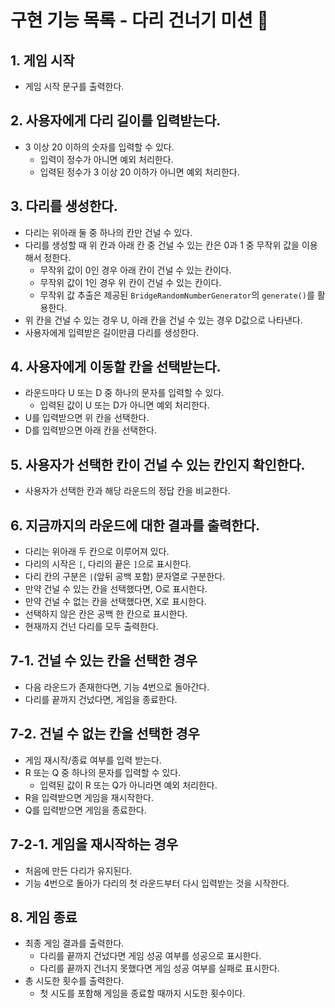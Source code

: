 # 구현 기능 목록 - 다리 건너기 미션 :memo:

## 1. 게임 시작
- 게임 시작 문구를 출력한다.

## 2. 사용자에게 다리 길이를 입력받는다.
- 3 이상 20 이하의 숫자를 입력할 수 있다.
  - 입력이 정수가 아니면 예외 처리한다.
  - 입력된 정수가 3 이상 20 이하가 아니면 예외 처리한다.

## 3. 다리를 생성한다.
- 다리는 위아래 둘 중 하나의 칸만 건널 수 있다.
- 다리를 생성할 때 위 칸과 아래 칸 중 건널 수 있는 칸은 0과 1 중 무작위 값을 이용해서 정한다.
  - 무작위 값이 0인 경우 아래 칸이 건널 수 있는 칸이다.
  - 무작위 값이 1인 경우 위 칸이 건널 수 있는 칸이다.
  - 무작위 값 추출은 제공된 `BridgeRandomNumberGenerator`의 `generate()`를 활용한다.
- 위 칸을 건널 수 있는 경우 U, 아래 칸을 건널 수 있는 경우 D값으로 나타낸다.
- 사용자에게 입력받은 길이만큼 다리를 생성한다.

## 4. 사용자에게 이동할 칸을 선택받는다.
- 라운드마다 U 또는 D 중 하나의 문자를 입력할 수 있다.
  - 입력된 값이 U 또는 D가 아니면 예외 처리한다.
- U를 입력받으면 위 칸을 선택한다.
- D를 입력받으면 아래 칸을 선택한다.

## 5. 사용자가 선택한 칸이 건널 수 있는 칸인지 확인한다.
- 사용자가 선택한 칸과 해당 라운드의 정답 칸을 비교한다.

## 6. 지금까지의 라운드에 대한 결과를 출력한다.
- 다리는 위아래 두 칸으로 이루어져 있다.
- 다리의 시작은 `[`, 다리의 끝은 `]`으로 표시한다.
- 다리 칸의 구분은 `|`(앞뒤 공백 포함) 문자열로 구분한다.
- 만약 건널 수 있는 칸을 선택했다면, O로 표시한다.
- 만약 건널 수 없는 칸을 선택했다면, X로 표시한다.
- 선택하지 않은 칸은 공백 한 칸으로 표시한다.
- 현재까지 건넌 다리를 모두 출력한다.

## 7-1. 건널 수 있는 칸을 선택한 경우
- 다음 라운드가 존재한다면, 기능 4번으로 돌아간다.
- 다리를 끝까지 건넜다면, 게임을 종료한다.

## 7-2. 건널 수 없는 칸을 선택한 경우
- 게임 재시작/종료 여부를 입력 받는다.
- R 또는 Q 중 하나의 문자를 입력할 수 있다.
  - 입력된 값이 R 또는 Q가 아니라면 예외 처리한다.
- R을 입력받으면 게임을 재시작한다.
- Q를 입력받으면 게임을 종료한다.

## 7-2-1. 게임을 재시작하는 경우
- 처음에 만든 다리가 유지된다.
- 기능 4번으로 돌아가 다리의 첫 라운드부터 다시 입력받는 것을 시작한다.

## 8. 게임 종료
- 최종 게임 결과를 출력한다.
  - 다리를 끝까지 건넜다면 게임 성공 여부를 성공으로 표시한다.
  - 다리를 끝까지 건너지 못했다면 게임 성공 여부를 실패로 표시한다.
- 총 시도한 횟수를 출력한다.
  - 첫 시도를 포함해 게임을 종료할 때까지 시도한 횟수이다.